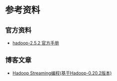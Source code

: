 # 参考资料

## 官方资料

- [hadoop-2.5.2 官方手册](http://hadoop.apache.org/docs/r2.5.2/)

## 博客文章

- [Hadoop Streaming编程(基于Hadoop-0.20.2版本)](http://dongxicheng.org/mapreduce/hadoop-streaming-programming/)



